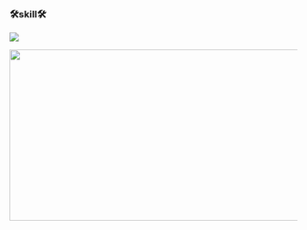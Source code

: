 ### 🛠skill🛠

<img src="https://img.shields.io/badge/javascript-F7DF1E?style=flat&logo=javascript&logoColor=ffffff&font=ffffff"/></a>

<a href="https://github.com/devxb/gitanimals">
<img
  src="https://render.gitanimals.org/farms/wt0329"
  width="600"
  height="300"
/>
</a>
